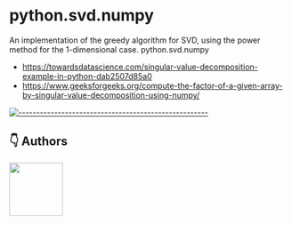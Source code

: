 # python.svd.numpy
An implementation of the greedy algorithm for SVD, using the power method for the 1-dimensional case.
python.svd.numpy
- https://towardsdatascience.com/singular-value-decomposition-example-in-python-dab2507d85a0
- https://www.geeksforgeeks.org/compute-the-factor-of-a-given-array-by-singular-value-decomposition-using-numpy/

[![-----------------------------------------------------](https://raw.githubusercontent.com/andreasbm/readme/master/assets/lines/colored.png)](#table-of-contents)

## 👇 Authors
<p>
    <a href="https://nphau.medium.com/" target="_blank">
    <img src="https://avatars2.githubusercontent.com/u/13111806?s=400&u=f09b6160dbbe2b7eeae0aeb0ab4efac0caad57d7&v=4" width="96" height="96">
    </a>
</p>